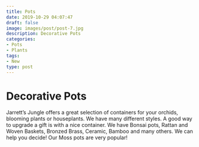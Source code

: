 ```yaml
---
title: Pots
date: 2019-10-29 04:07:47 
draft: false
image: images/post/post-7.jpg
description: Decorative Pots
categories:
- Pots
- Plants
tags:
- New
type: post
---
```


# Decorative Pots

Jarrett’s Jungle offers a great selection of containers for your orchids, blooming plants or houseplants. We have many different styles. A good way to upgrade a gift is with a nice container. We have Bonsai pots, Rattan and Woven Baskets, Bronzed Brass, Ceramic, Bamboo and many others. We can help you decide! Our Moss pots are very popular!

